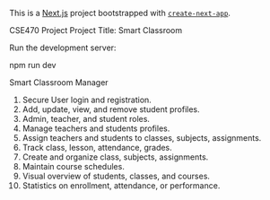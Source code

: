 This is a [Next.js](https://nextjs.org) project bootstrapped with [`create-next-app`](https://nextjs.org/docs/app/api-reference/cli/create-next-app).

CSE470 Project
Project Title: Smart Classroom

Run the development server:

npm run dev

Smart Classroom Manager
1. Secure User login and registration.
2. Add, update, view, and remove student profiles.
3. Admin, teacher, and  student roles.
4. Manage teachers and students profiles.
5. Assign teachers and students to classes, subjects, assignments.
6. Track class, lesson, attendance, grades.
7. Create and organize class, subjects, assignments.
8. Maintain course schedules.
9. Visual overview of students, classes, and courses.
10. Statistics on enrollment, attendance, or performance.